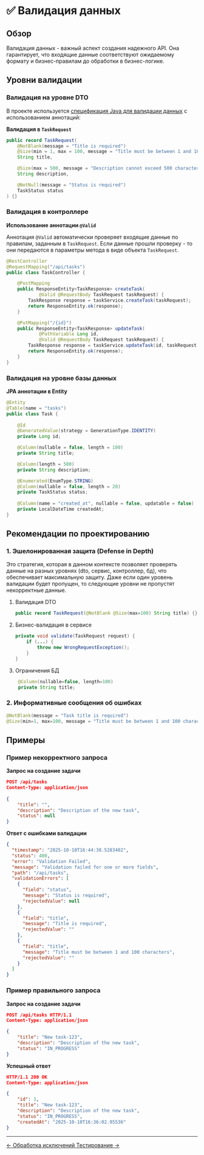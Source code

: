 # ✅ Валидация данных

## Обзор

Валидация данных - важный аспект создания надежного API. 
Она гарантирует, что входящие данные соответствуют ожидаемому формату
и бизнес-правилам до обработки в бизнес-логике.

## Уровни валидации

### Валидация на уровне DTO

В проекте используется [спецификация Java для валидации данных](https://docs.spring.io/spring-framework/reference/core/validation/beanvalidation.html) с использованием аннотаций:

**Валидация в `TaskRequest`**

```java
public record TaskRequest(
    @NotBlank(message = "Title is required")
    @Size(min = 1, max = 100, message = "Title must be between 1 and 100 characters")
    String title,

    @Size(max = 500, message = "Description cannot exceed 500 characters")
    String description,

    @NotNull(message = "Status is required")
    TaskStatus status
) {}
```

### Валидация в контроллере

**Использование аннотации `@Valid`**

Аннотация `@Valid` автоматически проверяет входящие данные по правилам, заданным в `TaskRequest`. Если данные прошли 
проверку - то они передаются в параметры метода в виде объекта `TaskRequest`.

```java
@RestController
@RequestMapping("/api/tasks")
public class TaskController {

    @PostMapping
    public ResponseEntity<TaskResponse> createTask(
            @Valid @RequestBody TaskRequest taskRequest) {
        TaskResponse response = taskService.createTask(taskRequest);
        return ResponseEntity.ok(response);
    }

    @PutMapping("/{id}")
    public ResponseEntity<TaskResponse> updateTask(
            @PathVariable Long id,
            @Valid @RequestBody TaskRequest taskRequest) {
        TaskResponse response = taskService.updateTask(id, taskRequest);
        return ResponseEntity.ok(response);
    }
}
```

### Валидация на уровне базы данных

**JPA аннотации в Entity**

```java
@Entity
@Table(name = "tasks")
public class Task {
    
    @Id
    @GeneratedValue(strategy = GenerationType.IDENTITY)
    private Long id;

    @Column(nullable = false, length = 100)
    private String title;

    @Column(length = 500)
    private String description;

    @Enumerated(EnumType.STRING)
    @Column(nullable = false, length = 20)
    private TaskStatus status;
    
    @Column(name = "created_at", nullable = false, updatable = false)
    private LocalDateTime createdAt;
}
```

## Рекомендации по проектированию

### 1. Эшелонированная защита (Defense in Depth)

Это стратегия, которая в данном контексте позволяет проверять данные на разных уровнях 
(dto, сервис, контроллер, бд), что обеспечивает максимальную защиту. Даже если один уровень валидации будет 
пропущен, то следующие уровни не пропустят некорректные данные.

1. Валидация DTO
    ```java
    public record TaskRequest(@NotBlank @Size(max=100) String title) {}
    ```

2. Бизнес-валидация в сервисе
    ```java
    private void validate(TaskRequest request) {
        if (...) {
            throw new WrongRequestException();
        }
    }
    ```
3. Ограничения БД
   ```java
    @Column(nullable=false, length=100)
    private String title;
    ```

### 2. Информативные сообщения об ошибках

```java
@NotBlank(message = "Task title is required")
@Size(min=1, max=100, message = "Title must be between 1 and 100 characters")
```

## Примеры

### Пример некорректного запроса

**Запрос на создание задачи**

```json
POST /api/tasks
Content-Type: application/json
        
{
    "title": "",
    "description": "Description of the new task",
    "status": null
}
```

**Ответ с ошибками валидации**

```json
{
  "timestamp": "2025-10-10T16:44:38.5283402",
  "status": 400,
  "error": "Validation Failed",
  "message": "Validation failed for one or more fields",
  "path": "/api/tasks",
  "validationErrors": [
    {
      "field": "status",
      "message": "Status is required",
      "rejectedValue": null
    },
    {
      "field": "title",
      "message": "Title is required",
      "rejectedValue": ""
    },
    {
      "field": "title",
      "message": "Title must be between 1 and 100 characters",
      "rejectedValue": ""
    }
  ]
}
```

### Пример правильного запроса

**Запрос на создание задачи**

```json
POST /api/tasks HTTP/1.1
Content-Type: application/json

{
    "title": "New task-123",
    "description": "Description of the new task",
    "status": "IN_PROGRESS"
}
```

**Успешный ответ**

```json
HTTP/1.1 200 OK
Content-Type: application/json

{
    "id": 1,
    "title": "New task-123",
    "description": "Description of the new task",
    "status": "IN_PROGRESS",
    "createdAt": "2025-10-10T16:36:02.95536"
}
```

<hr>

<footer class="footer-nav">
  <a href="../03_exception_handling/" class="footer-nav__link footer-nav__link--prev">
    <span class="footer-nav__icon">←</span>
    <span class="footer-nav__title">Обработка исключений</span>
  </a>

  <a href="../05_testing/" class="footer-nav__link footer-nav__link--next">
    <span class="footer-nav__title">Тестирование</span>
    <span class="footer-nav__icon">→</span>
  </a>
</footer>